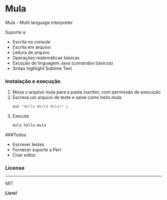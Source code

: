 # Mula
Mula - Multi language interpreter

Suporte a:
  - Escrita no console
  - Escrita em arquivo
  - Leitura de arquivo
  - Operações matemáticas básicas
  - Excução de linguagem Java (comandos básicos)
  - Sintax highlight Sublime Text

### Instalação e execução
 1. Mova o arquivo mula para a pasta /usr/bin, com permissão de execução
 2. Escreva um arquivo de teste e salve como hello.mula
     ```sh
    out 'Hello World Mula!!';
    ```
 3. Execute 
     ```sh
    mula hello.mula
    ```

###Todos

 - Escrever testes
 - Fornecer suporte a Perl
 - Criar editor

### License
----
MIT


**Livre!**
